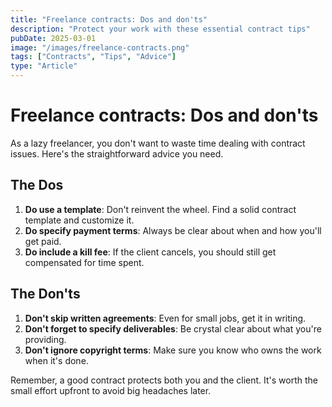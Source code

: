 ```yaml
---
title: "Freelance contracts: Dos and don'ts"
description: "Protect your work with these essential contract tips"
pubDate: 2025-03-01
image: "/images/freelance-contracts.png"
tags: ["Contracts", "Tips", "Advice"]
type: "Article"
---
```


# Freelance contracts: Dos and don'ts

As a lazy freelancer, you don't want to waste time dealing with contract issues. Here's the straightforward advice you need.

## The Dos

1. **Do use a template**: Don't reinvent the wheel. Find a solid contract template and customize it.
2. **Do specify payment terms**: Always be clear about when and how you'll get paid.
3. **Do include a kill fee**: If the client cancels, you should still get compensated for time spent.

## The Don'ts

1. **Don't skip written agreements**: Even for small jobs, get it in writing.
2. **Don't forget to specify deliverables**: Be crystal clear about what you're providing.
3. **Don't ignore copyright terms**: Make sure you know who owns the work when it's done.

Remember, a good contract protects both you and the client. It's worth the small effort upfront to avoid big headaches later.